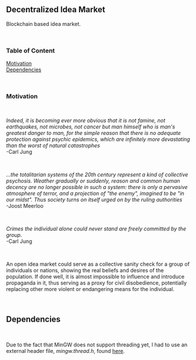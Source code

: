 ## Decentralized Idea Market
Blockchain based idea market.

&nbsp;
&nbsp;

### Table of Content           
[Motivation](#motivation)     
[Dependencies](#dep)      

&nbsp;
&nbsp;


### Motivation <a name="motivation"></a>

&nbsp;

_Indeed, it is becoming ever more obvious that it is not famine, not earthquakes, not microbes, not cancer but man himself who is man's greatest danger to man, for the simple reason that there is no adequate protection against psychic epidemics, which are infinitely more devastating than the worst of natural catastrophes_       
-Carl Jung


&nbsp;

_...the totalitarian systems of the 20th century represent a kind of collective psychosis. Weather gradually or suddenly, reason and common human decency are no longer possible in such a system: there is only a pervasive atmosphere of terror, and a projection of "the enemy", imagined to be "in our midst". Thus society turns on itself urged on by the ruling authorities_        
-Joost Meerloo

&nbsp;

_Crimes the individual alone could never stand are freely committed by the group_.       
-Carl Jung

&nbsp;

An open idea market could serve as a collective sanity check for a group of individuals or nations, showing the real beliefs and desires of the population. If done well, it is almost impossible to influence and introduce propaganda in it, thus serving as a proxy for civil disobedience,  potentially replacing other more violent or endangering means for the individual.

&nbsp;


## Dependencies <a name="dep"></a>

&nbsp;

Due to the fact that MinGW does not support threading yet, I had to use an external header file, _mingw.thread.h_, found [here](https://github.com/meganz/mingw-std-threads#usage).

